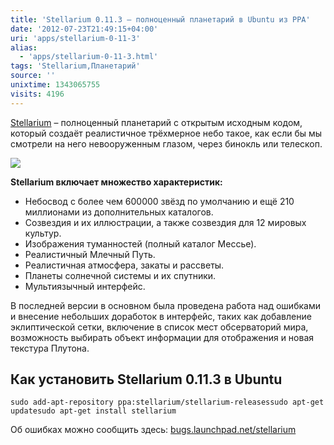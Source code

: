 ```yaml
---
title: 'Stellarium 0.11.3 – полноценный планетарий в Ubuntu из PPA'
date: '2012-07-23T21:49:15+04:00'
uri: 'apps/stellarium-0-11-3'
alias: 
  - 'apps/stellarium-0-11-3.html'
tags: 'Stellarium,Планетарий'
source: ''
unixtime: 1343065755
visits: 4196
---
```

[Stellarium](http://ru.wikipedia.org/wiki/Stellarium) – полноценный планетарий с открытым исходным кодом, который создаёт реалистичное трёхмерное небо такое, как если бы мы смотрели на него невооруженным глазом, через бинокль или телескоп.

[![](img/2012/07/23/21-00/stellarium-7631290974-o.jpg)](img/2012/07/23/21-00/stellarium-7631290974-o.jpg)

**Stellarium включает множество характеристик:**

*   Небосвод с более чем 600000 звёзд по умолчанию и ещё 210 миллионами из дополнительных каталогов.
*   Созвездия и их иллюстрации, а также созвездия для 12 мировых культур.
*   Изображения туманностей (полный каталог Мессье).
*   Реалистичный Млечный Путь.
*   Реалистичная атмосфера, закаты и рассветы.
*   Планеты солнечной системы и их спутники.
*   Мультиязычный интерфейс.

В последней версии в основном была проведена работа над ошибками и внесение небольших доработок в интерфейс, таких как добавление эклиптической сетки, включение в список мест обсерваторий мира, возможность выбирать объект информации для отображения и новая текстура Плутона.

## Как установить Stellarium 0.11.3 в Ubuntu

```
sudo add-apt-repository ppa:stellarium/stellarium-releasessudo apt-get updatesudo apt-get install stellarium
```

Об ошибках можно сообщить здесь: [bugs.launchpad.net/stellarium](https://bugs.launchpad.net/stellarium)
